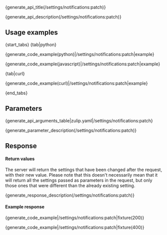 {generate_api_title(/settings/notifications:patch)}

{generate_api_description(/settings/notifications:patch)}

## Usage examples

{start_tabs}
{tab|python}

{generate_code_example(python)|/settings/notifications:patch|example}

{generate_code_example(javascript)|/settings/notifications:patch|example}

{tab|curl}

{generate_code_example(curl)|/settings/notifications:patch|example}

{end_tabs}

## Parameters

{generate_api_arguments_table|zulip.yaml|/settings/notifications:patch}

{generate_parameter_description(/settings/notifications:patch)}

## Response

#### Return values

The server will return the settings that have been changed after the request,
with their new value. Please note that this doesn't necessarily mean that it
will return all the settings passed as parameters in the request, but only
those ones that were different than the already existing setting.

{generate_response_description(/settings/notifications:patch)}

#### Example response

{generate_code_example|/settings/notifications:patch|fixture(200)}

{generate_code_example|/settings/notifications:patch|fixture(400)}
